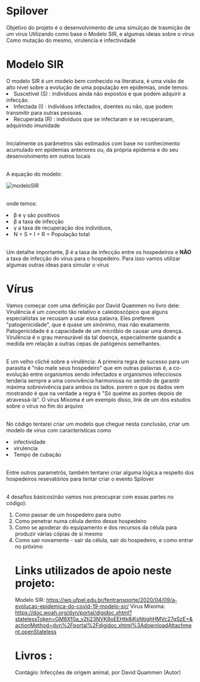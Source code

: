 # Spilover
Objetivo do projeto é o desenvolvimento de uma simulçao de trasmição de um virus
Utilizando como base o Modelo SIR, e algumas ideias sobre o virus
Como mutação do mesmo, virulencia e infectividade

<H1> Modelo SIR </H1>
O modelo SIR é um modelo bem conhecido na literatura, é uma visão de alto nivel sobre a evolução de uma população em epidemias, onde temos:
<li> Suscetível (S)  : indivíduos ainda não expostos e que podem adquirir a infecção. </li>
<li> Infectada  (I)  : indivíduos infectados, doentes ou não, que podem transmitir para outras pessoas. </li>
<li> Recuperada (R)  : indivíduos que se infectaram e se recuperaram, adquirindo imunidade </li>

<br> Inicialmente os parâmetros são estimados com base no conhecimento acumulado em epidemias anteriores ou, da própria epidemia e do seu desenvolvimento em outros locais

<br> A equação do modelo: 

![modeloSIR](https://github.com/GabrielSampaioS/Spilover/assets/89399378/e527e0df-a809-4218-b55a-4d04a6b92454)

<br>onde temos:

<li> β e γ são positivos </li>
<li> β a taxa de infecção </li> 
<li> γ  a taxa de recuperação dos indivíduos, </li> 
<li> N = S + I + R = População total </li> 

<br> Um detalhe importante, β é a taxa de infecção entre os hospedeiros e <strong> NÂO </strong> a taxa de infecção do virus para o hospedeiro. Para isso vamos utilizar algumas outras ideas para simular o virus

<H1> Vírus </H1>
Vamos começar com uma definição por David Quammen no livro dele: Virulência é um conceito tão relativo e caleidoscópico que alguns especialistas se recusam a usar essa palavra. Eles preferem "patogenicidade", que é quase um sinônimo, mas não exatamente. Patogenicidade é a capacidade de um micróbio de causar uma doença. Virulência é o grau mensurável da tal doença, especialmente quando a medida em relação a outras cepas de patógenos semelhantes.

<br> E um velho clichê sobre a virulência: A primeira regra de sucesso para um parasita é "não mate seus hospedeiro"
que em outras palavras é, a co-evolução entre organismos sendo infectados e organismos infecciosos tenderia sempre a uma convivência harmoniosa no sentido de garantir máxima sobrevivência para ambos os lados.
porem o que os dados vem mostrando é que na verdade a regra é "Só queime as pontes depois de atravessá-lá". O vírus Mixoma é um exemplo disso, link de um dos estudos sobre o vírus no fim do arquivo

<br> No código tentarei criar um modelo que chegue nesta conclusão, criar um modelo de virus com características como 

<li> infectividade </li>
<li> virulencia </li>
<li> Tempo de cubação</li>

<br> Entre outros parametrôs, também tentarei criar alguma lógica a respeito dos hospedeiros resevatórios para tentar criar o evento Spilover 

<br> 4 desafios básicos(não vamos nos preocuprar com essas partes no código):
<ol type="1">
<li>Como passar de um hospedeiro para outro</li>
<li>Como penetrar numa célula dentro desse hospedeiro</li>
<li>Como se apoderar do equipamento e dos recursos da célula para produzir várias cópias de si mesmo</li>
<li>Como sair novamente - sair da célula, sair do hospedeiro, e como entrar no próximo</li>

<H1> Links utilizados de apoio neste projeto: </H1>
  
Modelo SIR: https://wp.ufpel.edu.br/fentransporte/2020/04/09/a-evolucao-epidemica-do-covid-19-modelo-sir/
Vírus Mixoma: https://doc.woah.org/dyn/portal/digidoc.xhtml?statelessToken=GM8Xf0a_v2ti23NVK8oEEHtk8jKsNtjghHMVc27qSzE=&actionMethod=dyn%2Fportal%2Fdigidoc.xhtml%3AdownloadAttachment.openStateless

<H1> Livros : </H1>

Contágio: Infecções de origem animal, por David Quammen (Autor)

